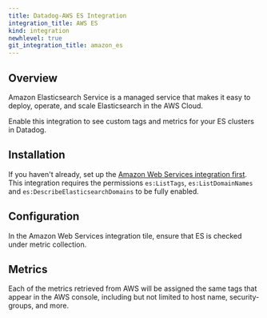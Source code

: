 ```yaml
---
title: Datadog-AWS ES Integration
integration_title: AWS ES
kind: integration
newhlevel: true
git_integration_title: amazon_es
---
```

## Overview

Amazon Elasticsearch Service is a managed service that makes it easy to deploy, operate, and scale Elasticsearch in the AWS Cloud.

Enable this integration to see custom tags and metrics for your ES clusters in Datadog.

## Installation

If you haven't already, set up the [Amazon Web Services integration first](/integrations/aws). This integration requires the permissions `es:ListTags`, `es:ListDomainNames`  and `es:DescribeElasticsearchDomains` to be fully enabled.

## Configuration

In the Amazon Web Services integration tile, ensure that ES is checked under metric collection.

## Metrics



Each of the metrics retrieved from AWS will be assigned the same tags that appear in the AWS console, including but not limited to host name, security-groups, and more.
